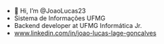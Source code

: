 - 👋 Hi, I’m @JoaoLucas23
- Sistema de Informações UFMG
- Backend developer at UFMG Informática Jr.
- www.linkedin.com/in/joao-lucas-lage-goncalves

